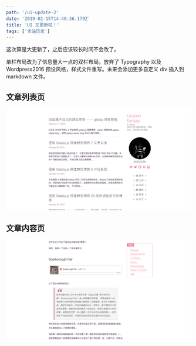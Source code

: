 ```yaml
---
path: '/ui-update-2'
date: '2019-02-15T14:40:36.179Z'
title: 'UI 又更新啦！'
tags: ['本站历史']
---
```


这次算是大更新了，之后应该较长时间不会改了。

单栏布局改为了信息量大一点的双栏布局。放弃了 Typography 以及 Wordpress2016 预设风格，样式文件重写。未来会添加更多自定义 div 插入到 markdown 文件。

## 文章列表页

![文章列表](screenshot1.png)

## 文章内容页

![文章内容](screenshot2.png)
